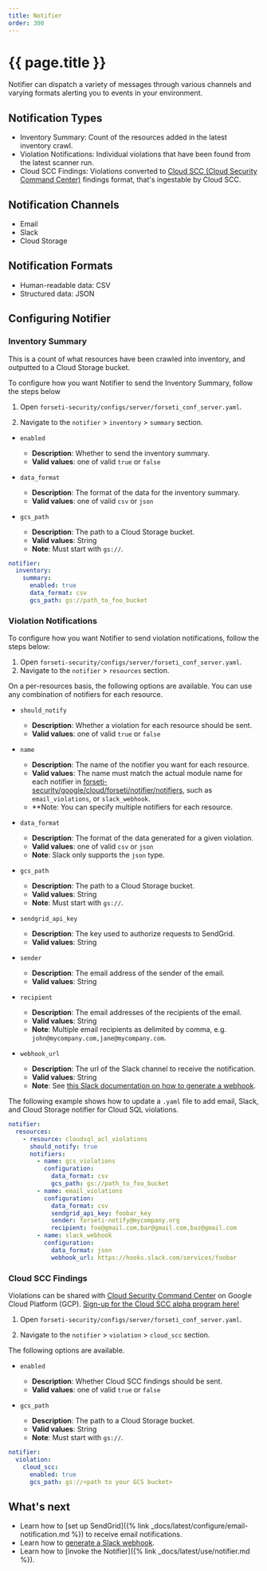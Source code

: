 ```yaml
---
title: Notifier
order: 300
---
```


# {{ page.title }}

Notifier can dispatch a variety of messages through various channels
and varying formats alerting you to events in your environment.

## Notification Types

  * Inventory Summary: Count of the resources added in the latest inventory crawl.
  * Violation Notifications: Individual violations that have been found from the latest scanner run. 
  * Cloud SCC Findings: Violations converted to [Cloud SCC (Cloud Security Command Center)](https://cloud.google.com/security-command-center/) findings format, that's ingestable by Cloud SCC.
  
## Notification Channels

  * Email
  * Slack
  * Cloud Storage

## Notification Formats

  * Human-readable data: CSV
  * Structured data: JSON

## Configuring Notifier

### Inventory Summary

This is a count of what resources have been crawled into inventory,
and outputted to a Cloud Storage bucket.

To configure how you want Notifier to send the Inventory Summary,
follow the steps below

1. Open `forseti-security/configs/server/forseti_conf_server.yaml`.

1. Navigate to the `notifier` > `inventory` > `summary` section.

* `enabled`
  * **Description**: Whether to send the inventory summary.
  * **Valid values**: one of valid `true` or `false`

* `data_format`
  * **Description**: The format of the data for the inventory summary.
  * **Valid values**: one of valid `csv` or `json`

* `gcs_path`
  * **Description**: The path to a Cloud Storage bucket.
  * **Valid values**: String
  * **Note**: Must start with `gs://`.

```yaml
notifier:
  inventory:
    summary:
      enabled: true
      data_format: csv
      gcs_path: gs://path_to_foo_bucket
```

### Violation Notifications

To configure how you want Notifier to send violation notifications,
follow the steps below:

1. Open `forseti-security/configs/server/forseti_conf_server.yaml`.
1. Navigate to the `notifier` > `resources` section.

On a per-resources basis, the following options are available. You can use
any combination of notifiers for each resource.

* `should_notify`
  * **Description**: Whether a violation for each resource should be sent.
  * **Valid values**: one of valid `true` or `false`

* `name`
  * **Description**: The name of the notifier you want for each resource.
  * **Valid values**: The name must match the actual module name for each notifier in [forseti-security/google/cloud/forseti/notifier/notifiers](https://github.com/GoogleCloudPlatform/forseti-security/tree/2.0-dev/google/cloud/forseti/notifier/notifiers), such as `email_violations`, or `slack_webhook`.
  * **Note: You can specify multiple notifiers for each resource.

* `data_format`
  * **Description**: The format of the data generated for a given violation.
  * **Valid values**: one of valid `csv` or `json`
  * **Note**: Slack only supports the `json` type.

* `gcs_path`
  * **Description**: The path to a Cloud Storage bucket.
  * **Valid values**: String
  * **Note**: Must start with `gs://`.

* `sendgrid_api_key`
  * **Description**: The key used to authorize requests to SendGrid.
  * **Valid values**: String

* `sender`
  * **Description**: The email address of the sender of the email.
  * **Valid values**: String

* `recipient`
  * **Description**: The email addresses of the recipients of the email.
  * **Valid values**: String
  * **Note**: Multiple email recipients as delimited by comma, e.g. `john@mycompany.com,jane@mycompany.com`.

* `webhook_url`
  * **Description**: The url of the Slack channel to receive the notification. 
  * **Valid values**: String
  * **Note**: See [this Slack documentation on how to generate a webhook](https://api.slack.com/incoming-webhooks).

The following example shows how to update a `.yaml` file to add email, Slack,
and Cloud Storage notifier for Cloud SQL violations.

```yaml
notifier:
  resources:
    - resource: cloudsql_acl_violations
      should_notify: true
      notifiers:
        - name: gcs_violations
          configuration:
            data_format: csv
            gcs_path: gs://path_to_foo_bucket
        - name: email_violations
          configuration:
            data_format: csv
            sendgrid_api_key: foobar_key
            sender: forseti-notify@mycompany.org
            recipient: foo@gmail.com,bar@gmail.com,baz@gmail.com
        - name: slack_webhook
          configuration:
            data_format: json
            webhook_url: https://hooks.slack.com/services/foobar
```

### Cloud SCC Findings

Violations can be shared with [Cloud Security Command Center](https://cloud.google.com/security-command-center) on Google Cloud
Platform (GCP). [Sign-up for the Cloud SCC alpha program here!](https://services.google.com/fb/forms/commandcenteralpha/)

1. Open `forseti-security/configs/server/forseti_conf_server.yaml`.

1. Navigate to the `notifier` > `violation` > `cloud_scc` section.

The following options are available.

* `enabled`
  * **Description**: Whether Cloud SCC findings should be sent.
  * **Valid values**: one of valid `true` or `false`

* `gcs_path`
  * **Description**: The path to a Cloud Storage bucket.
  * **Valid values**: String
  * **Note**: Must start with `gs://`.

```yaml
notifier:
  violation:
    cloud_scc:
      enabled: true
      gcs_path: gs://<path to your GCS bucket>
```

## What's next

* Learn how to [set up SendGrid]({% link _docs/latest/configure/email-notification.md %})
  to receive email notifications.
* Learn how to [generate a Slack webhook](https://api.slack.com/incoming-webhooks).
* Learn how to [invoke the Notifier]({% link _docs/latest/use/notifier.md %}).

